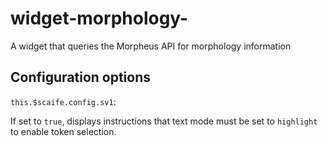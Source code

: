 # widget-morphology-

A widget that queries the Morpheus API for morphology information

## Configuration options

`this.$scaife.config.sv1`:

If set to `true`, displays instructions that text mode must be set to `highlight` to enable token selection.

